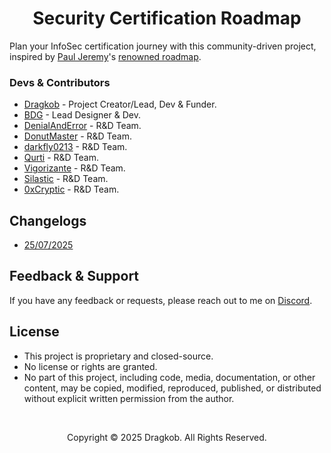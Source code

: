 <h1 align="center">
Security Certification Roadmap
</h1>

Plan your InfoSec certification journey with this community-driven project, inspired by [Paul Jeremy](https://pauljerimy.com/)'s [renowned roadmap](https://github.com/PaulJerimy/SecCertRoadmapHTML).

### Devs & Contributors

- [Dragkob](https://dragkob.com) - Project Creator/Lead, Dev & Funder.
- [BDG](https://bitsdigitalagency.com/) - Lead Designer & Dev.
- [DenialAndError](https://tryhackme.com/p/DenialAndError) - R&D Team.
- [DonutMaster](https://github.com/DonutMaster) - R&D Team.
- [darkfly0213](https://github.com/darkfly02131) - R&D Team.
- [Qurti](https://github.com/QurtiDev) - R&D Team.
- [Vigorizante](https://tryhackme.com/p/Vigorizante) - R&D Team.
- [Silastic](https://tryhackme.com/p/quadratary) - R&D Team.
- [0xCryptic](https://www.linkedin.com/in/joaquin-ocampo26/) - R&D Team.

## Changelogs
- [25/07/2025](https://github.com/Dragkob/Security-Certification-Roadmap/blob/main/Changelogs/26-07-2025.md)

## Feedback & Support

If you have any feedback or requests, please reach out to me on [Discord](https://discord.com/invite/vsUnG6EGku).


## License
- This project is proprietary and closed-source.
- No license or rights are granted.
- No part of this project, including code, media, documentation, or other content, may be copied, modified, reproduced, published, or distributed without explicit written permission from the author.
<br />
<p align="center">Copyright © 2025 Dragkob. All Rights Reserved.</p>

